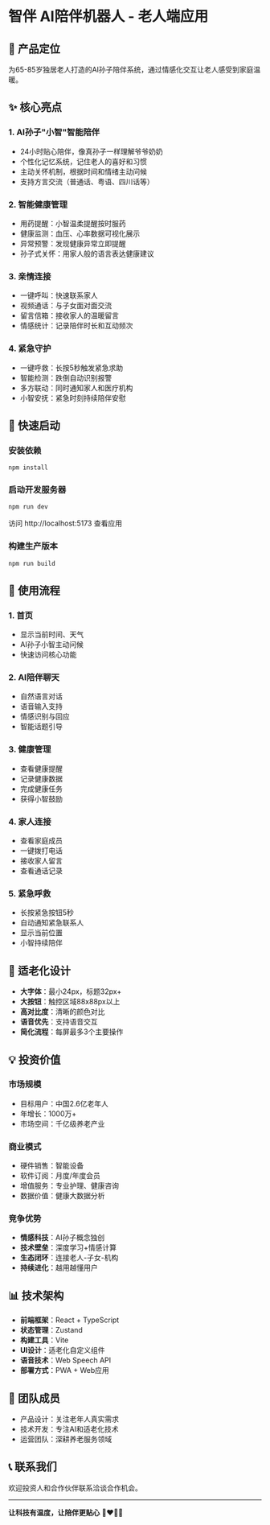 # 智伴 AI陪伴机器人 - 老人端应用

## 🎯 产品定位
为65-85岁独居老人打造的AI孙子陪伴系统，通过情感化交互让老人感受到家庭温暖。

## ✨ 核心亮点

### 1. AI孙子"小智"智能陪伴
- 24小时贴心陪伴，像真孙子一样理解爷爷奶奶
- 个性化记忆系统，记住老人的喜好和习惯
- 主动关怀机制，根据时间和情绪主动问候
- 支持方言交流（普通话、粤语、四川话等）

### 2. 智能健康管理
- 用药提醒：小智温柔提醒按时服药
- 健康监测：血压、心率数据可视化展示
- 异常预警：发现健康异常立即提醒
- 孙子式关怀：用家人般的语言表达健康建议

### 3. 亲情连接
- 一键呼叫：快速联系家人
- 视频通话：与子女面对面交流
- 留言信箱：接收家人的温暖留言
- 情感统计：记录陪伴时长和互动频次

### 4. 紧急守护
- 一键呼救：长按5秒触发紧急求助
- 智能检测：跌倒自动识别报警
- 多方联动：同时通知家人和医疗机构
- 小智安抚：紧急时刻持续陪伴安慰

## 🚀 快速启动

### 安装依赖
```bash
npm install
```

### 启动开发服务器
```bash
npm run dev
```

访问 http://localhost:5173 查看应用

### 构建生产版本
```bash
npm run build
```

## 📱 使用流程

### 1. 首页
- 显示当前时间、天气
- AI孙子小智主动问候
- 快速访问核心功能

### 2. AI陪伴聊天
- 自然语言对话
- 语音输入支持
- 情感识别与回应
- 智能话题引导

### 3. 健康管理
- 查看健康提醒
- 记录健康数据
- 完成健康任务
- 获得小智鼓励

### 4. 家人连接
- 查看家庭成员
- 一键拨打电话
- 接收家人留言
- 查看通话记录

### 5. 紧急呼救
- 长按紧急按钮5秒
- 自动通知紧急联系人
- 显示当前位置
- 小智持续陪伴

## 🎨 适老化设计

- **大字体**：最小24px，标题32px+
- **大按钮**：触控区域88x88px以上
- **高对比度**：清晰的颜色对比
- **语音优先**：支持语音交互
- **简化流程**：每屏最多3个主要操作

## 💡 投资价值

### 市场规模
- 目标用户：中国2.6亿老年人
- 年增长：1000万+
- 市场空间：千亿级养老产业

### 商业模式
- 硬件销售：智能设备
- 软件订阅：月度/年度会员
- 增值服务：专业护理、健康咨询
- 数据价值：健康大数据分析

### 竞争优势
- **情感科技**：AI孙子概念独创
- **技术壁垒**：深度学习+情感计算
- **生态闭环**：连接老人-子女-机构
- **持续进化**：越用越懂用户

## 📊 技术架构

- **前端框架**：React + TypeScript
- **状态管理**：Zustand
- **构建工具**：Vite
- **UI设计**：适老化自定义组件
- **语音技术**：Web Speech API
- **部署方式**：PWA + Web应用

## 👥 团队成员

- 产品设计：关注老年人真实需求
- 技术开发：专注AI和适老化技术
- 运营团队：深耕养老服务领域

## 📞 联系我们

欢迎投资人和合作伙伴联系洽谈合作机会。

---

**让科技有温度，让陪伴更贴心** 🤖❤️👴👵
